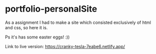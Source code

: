 # portfolio-personalSite
As a assignment I had to make a site which consisted exclusively of html and css, so here it is.

Ps it's has some easter eggs! :))

Link to live version: https://cranky-tesla-7eabe6.netlify.app/
